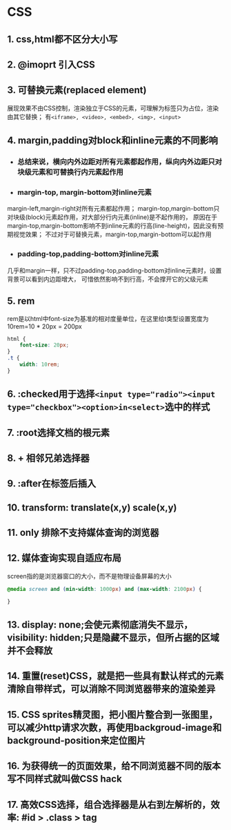 # CSS

## 1. css,html都不区分大小写

## 2. @imoprt 引入CSS

## 3. 可替换元素(replaced element)

展现效果不由CSS控制，渲染独立于CSS的元素，可理解为标签只为占位，渲染由其它替换；
有`<iframe>, <video>, <embed>, <img>, <input>`

## 4. margin,padding对block和inline元素的不同影响

- ### 总结来说，横向内外边距对所有元素都起作用，纵向内外边距只对块级元素和可替换行内元素起作用

- ### margin-top, margin-bottom对inline元素

margin-left,margin-right对所有元素都起作用；
margin-top,margin-bottom只对块级(block)元素起作用，对大部分行内元素(inline)是不起作用的，
原因在于margin-top,margin-bottom影响不到inline元素的行高(line-height)，因此没有预期视觉效果；
不过对于可替换元素，margin-top,margin-bottom可以起作用

- ### padding-top,padding-bottom对inline元素

几乎和margin一样，只不过padding-top,padding-bottom对inline元素时，设置背景可以看到内边距增大，
可惜依然影响不到行高，不会撑开它的父级元素

## 5. rem

rem是以html中font-size为基准的相对度量单位，在这里给t类型设置宽度为10rem=10 * 20px = 200px

```css
html {
    font-size: 20px;
}
.t {
    width: 10rem;
}
```

## 6. :checked用于选择`<input type="radio"><input type="checkbox"><option>in<select>`选中的样式

## 7. :root选择文档的根元素

## 8. + 相邻兄弟选择器

## 9. :after在标签后插入

## 10. transform: translate(x,y) scale(x,y)

## 11. only 排除不支持媒体查询的浏览器

## 12. 媒体查询实现自适应布局

screen指的是浏览器窗口的大小，而不是物理设备屏幕的大小

```css
@media screen and (min-width: 1000px) and (max-width: 2100px) {

}
```

## 13. display: none;会使元素彻底消失不显示，visibility: hidden;只是隐藏不显示，但所占据的区域并不会释放

## 14. 重置(reset)CSS，就是把一些具有默认样式的元素清除自带样式，可以消除不同浏览器带来的渲染差异

## 15. CSS sprites精灵图，把小图片整合到一张图里，可以减少http请求次数，再使用backgroud-image和background-position来定位图片

## 16. 为获得统一的页面效果，给不同浏览器不同的版本写不同样式就叫做CSS hack

## 17. 高效CSS选择，组合选择器是从右到左解析的，效率: #id > .class > tag
